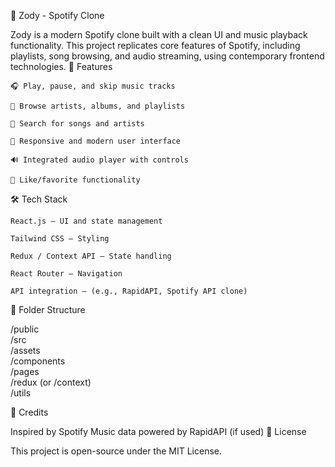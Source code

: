 🎵 Zody - Spotify Clone

Zody is a modern Spotify clone built with a clean UI and music playback functionality. This project replicates core features of Spotify, including playlists, song browsing, and audio streaming, using contemporary frontend technologies.
🚀 Features

    🎧 Play, pause, and skip music tracks

    📂 Browse artists, albums, and playlists

    🔎 Search for songs and artists

    🎨 Responsive and modern user interface

    🔊 Integrated audio player with controls

    💚 Like/favorite functionality

🛠️ Tech Stack

    React.js – UI and state management

    Tailwind CSS – Styling

    Redux / Context API – State handling

    React Router – Navigation

    API integration – (e.g., RapidAPI, Spotify API clone)



📁 Folder Structure

/public <br>
/src <br>
  /assets <br>
  /components <br>
  /pages <br>
  /redux (or /context) <br>
  /utils <br>

🙌 Credits

Inspired by Spotify
Music data powered by RapidAPI (if used)
📜 License

This project is open-source under the MIT License.
